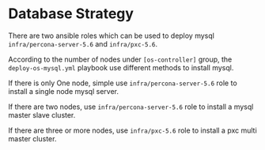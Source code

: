 # Database Strategy

There are two ansible roles which can be used to deploy mysql `infra/percona-server-5.6` and `infra/pxc-5.6`.

According to the number of nodes under `[os-controller]` group, the `deploy-os-mysql.yml` playbook use different methods to install mysql.

If there is only One node, simple use `infra/percona-server-5.6` role to install a single node mysql server.

If there are two nodes, use `infra/percona-server-5.6` role to install a mysql master slave cluster.

If there are three or more nodes, use `infra/pxc-5.6` role to install a pxc multi master cluster.
